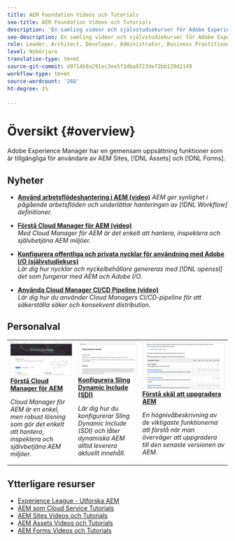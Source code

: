 ```yaml
---
title: AEM Foundation Videos och Tutorials
seo-title: AEM Foundation Videos och Tutorials
description: 'En samling videor och självstudiekurser för Adobe Experience Manager Foundation. '
seo-description: En samling videor och självstudiekurser för Adobe Experience Manager Foundation
role: Leader, Architect, Developer, Administrator, Business Practitioner
level: Nybörjare
translation-type: tm+mt
source-git-commit: d9714b9a291ec3ee5f3dba9723de72bb120d2149
workflow-type: tm+mt
source-wordcount: '268'
ht-degree: 1%

---
```



# Översikt {#overview}

Adobe Experience Manager har en gemensam uppsättning funktioner som är tillgängliga för användare av AEM Sites, [!DNL Assets] och [!DNL Forms].

## Nyheter

* **[Använd arbetsflödeshantering i AEM (video)](./workflow/use-workflow-management.md)**
   *AEM ger synlighet i pågående arbetsflöden och underlättar hanteringen av  [!DNL Workflow] definitioner.*

* **[Förstå Cloud Manager för AEM (video)](./cloud-manager/understand-cloud-manager-for-aem.md)**\
   *Med Cloud Manager för AEM är det enkelt att hantera, inspektera och självbetjäna AEM miljöer.*

* **[Konfigurera offentliga och privata nycklar för användning med Adobe I/O (självstudiekurs)](./authentication/set-up-public-private-keys-for-use-with-aem-and-adobe-io.md)**\
   *Lär dig hur nycklar och nyckelbehållare genereras med  [!DNL openssl] det som fungerar med AEM och Adobe I/O.*

* **[Använda Cloud Manager CI/CD Pipeline (video)](./cloud-manager/use-the-cicd-pipeline-in-cloud-manager-for-aem.md)**\
   *Lär dig hur du använder Cloud Managers CI/CD-pipeline för att säkerställa säker och konsekvent distribution.*

## Personalval

<table>
<tr>
  <td>
    <a href="./cloud-manager/understand-cloud-manager-for-aem.md">
    <img alt="Förstå Cloud Manager för AEM" src="./cloud-manager/assets/understand-cloud-manager-for-aem/thumbnail.png" />
    </a>
    <div>
     <a href="./cloud-manager/understand-cloud-manager-for-aem.md">
    <strong>Förstå Cloud Manager för AEM</strong>
    </a>
    </div>
    <p>
    <em>Cloud Manager för AEM är en enkel, men robust lösning som gör det enkelt att hantera, inspektera och självbetjäna AEM miljöer.</em>
    <p>
  </td>
   <td>
    <a href="./development/set-up-sling-dynamic-include.md">
    <img alt="Konfigurera Sling Dynamic Include (SDI)" src="./development/assets/set-up-sling-dynamic-include/thumbnail.png" />
    </a>
     <div>
     <a href="./development/set-up-sling-dynamic-include.md">
    <strong>Konfigurera Sling Dynamic Include (SDI)</strong>
    </a>
    </div>
    <p>
    <em>Lär dig hur du konfigurerar Sling Dynamic Include (SDI) och låter dynamiska AEM alltid leverera aktuellt innehåll.</em>
    <p>
  </td>
  <td>
    <a href="./administration/understand-reasons-to-upgrade.md">
    <img alt="Förstå skäl att uppgradera AEM" src="./administration/assets/understand-reasons-to-upgrade/thumbnail.png" />
    </a>
    <div>
    <a href="./administration/understand-reasons-to-upgrade.md">
    <strong>Förstå skäl att uppgradera AEM</strong>
    </a>
    </div>
    <p>
    <em>En högnivåbeskrivning av de viktigaste funktionerna att förstå när man överväger att uppgradera till den senaste versionen av AEM.</em>
    </p>
  </td>
</tr>
</table>

## Ytterligare resurser

* [Experience League - Utforska AEM](https://experienceleague.adobe.com/#recommended/solutions/experience-manager)
* [AEM som Cloud Service Tutorials](/help/cloud-service/overview.md)
* [AEM Sites Videos och Tutorials](/help/sites/overview.md)
* [AEM Assets Videos och Tutorials](/help/assets/overview.md)
* [AEM Forms Videos och Tutorials](/help/forms/overview.md)
